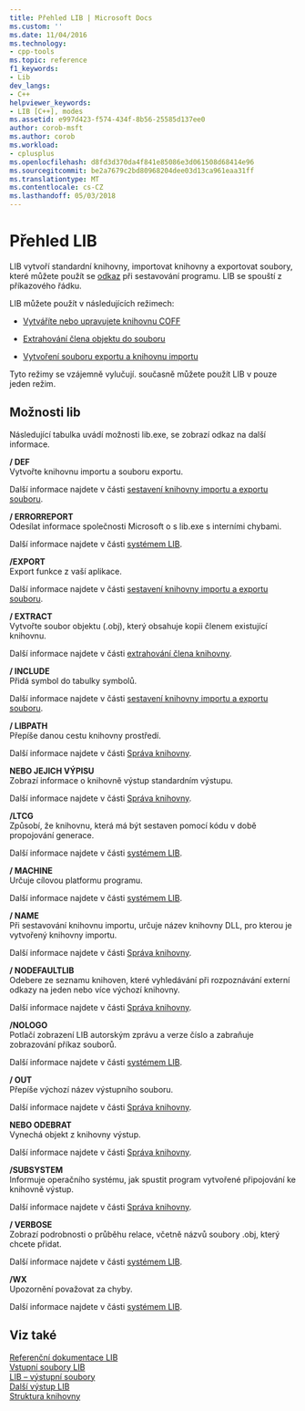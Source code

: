 ```yaml
---
title: Přehled LIB | Microsoft Docs
ms.custom: ''
ms.date: 11/04/2016
ms.technology:
- cpp-tools
ms.topic: reference
f1_keywords:
- Lib
dev_langs:
- C++
helpviewer_keywords:
- LIB [C++], modes
ms.assetid: e997d423-f574-434f-8b56-25585d137ee0
author: corob-msft
ms.author: corob
ms.workload:
- cplusplus
ms.openlocfilehash: d8fd3d370da4f841e85086e3d061508d68414e96
ms.sourcegitcommit: be2a7679c2bd80968204dee03d13ca961eaa31ff
ms.translationtype: MT
ms.contentlocale: cs-CZ
ms.lasthandoff: 05/03/2018
---
```

# <a name="overview-of-lib"></a>Přehled LIB
LIB vytvoří standardní knihovny, importovat knihovny a exportovat soubory, které můžete použít se [odkaz](../../build/reference/linker-options.md) při sestavování programu. LIB se spouští z příkazového řádku.  
  
 LIB můžete použít v následujících režimech:  
  
-   [Vytváříte nebo upravujete knihovnu COFF](../../build/reference/managing-a-library.md)  
  
-   [Extrahování člena objektu do souboru](../../build/reference/extracting-a-library-member.md)  
  
-   [Vytvoření souboru exportu a knihovnu importu](../../build/reference/working-with-import-libraries-and-export-files.md)  
  
 Tyto režimy se vzájemně vylučují. současně můžete použít LIB v pouze jeden režim.  
  
## <a name="lib-options"></a>Možnosti lib  
 Následující tabulka uvádí možnosti lib.exe, se zobrazí odkaz na další informace.  
  
 **/ DEF**  
 Vytvořte knihovnu importu a souboru exportu.  
  
 Další informace najdete v části [sestavení knihovny importu a exportu souboru](../../build/reference/building-an-import-library-and-export-file.md).  
  
 **/ ERRORREPORT**  
 Odesílat informace společnosti Microsoft o s lib.exe s interními chybami.  
  
 Další informace najdete v části [systémem LIB](../../build/reference/running-lib.md).  
  
 **/EXPORT**  
 Export funkce z vaší aplikace.  
  
 Další informace najdete v části [sestavení knihovny importu a exportu souboru](../../build/reference/building-an-import-library-and-export-file.md).  
  
 **/ EXTRACT**  
 Vytvořte soubor objektu (.obj), který obsahuje kopii členem existující knihovnu.  
  
 Další informace najdete v části [extrahování člena knihovny](../../build/reference/extracting-a-library-member.md).  
  
 **/ INCLUDE**  
 Přidá symbol do tabulky symbolů.  
  
 Další informace najdete v části [sestavení knihovny importu a exportu souboru](../../build/reference/building-an-import-library-and-export-file.md).  
  
 **/ LIBPATH**  
 Přepíše danou cestu knihovny prostředí.  
  
 Další informace najdete v části [Správa knihovny](../../build/reference/managing-a-library.md).  
  
 **NEBO JEJICH VÝPISU**  
 Zobrazí informace o knihovně výstup standardním výstupu.  
  
 Další informace najdete v části [Správa knihovny](../../build/reference/managing-a-library.md).  
  
 **/LTCG**  
 Způsobí, že knihovnu, která má být sestaven pomocí kódu v době propojování generace.  
  
 Další informace najdete v části [systémem LIB](../../build/reference/running-lib.md).  
  
 **/ MACHINE**  
 Určuje cílovou platformu programu.  
  
 Další informace najdete v části [systémem LIB](../../build/reference/running-lib.md).  
  
 **/ NAME**  
 Při sestavování knihovnu importu, určuje název knihovny DLL, pro kterou je vytvořený knihovny importu.  
  
 Další informace najdete v části [Správa knihovny](../../build/reference/managing-a-library.md).  
  
 **/ NODEFAULTLIB**  
 Odebere ze seznamu knihoven, které vyhledávání při rozpoznávání externí odkazy na jeden nebo více výchozí knihovny.  
  
 Další informace najdete v části [Správa knihovny](../../build/reference/managing-a-library.md).  
  
 **/NOLOGO**  
 Potlačí zobrazení LIB autorským zprávu a verze číslo a zabraňuje zobrazování příkaz souborů.  
  
 Další informace najdete v části [systémem LIB](../../build/reference/running-lib.md).  
  
 **/ OUT**  
 Přepíše výchozí název výstupního souboru.  
  
 Další informace najdete v části [Správa knihovny](../../build/reference/managing-a-library.md).  
  
 **NEBO ODEBRAT**  
 Vynechá objekt z knihovny výstup.  
  
 Další informace najdete v části [Správa knihovny](../../build/reference/managing-a-library.md).  
  
 **/SUBSYSTEM**  
 Informuje operačního systému, jak spustit program vytvořené připojování ke knihovně výstup.  
  
 Další informace najdete v části [Správa knihovny](../../build/reference/managing-a-library.md).  
  
 **/ VERBOSE**  
 Zobrazí podrobnosti o průběhu relace, včetně názvů soubory .obj, který chcete přidat.  
  
 Další informace najdete v části [systémem LIB](../../build/reference/running-lib.md).  
  
 **/WX**  
 Upozornění považovat za chyby.  
  
 Další informace najdete v části [systémem LIB](../../build/reference/running-lib.md).  
  
## <a name="see-also"></a>Viz také  
 [Referenční dokumentace LIB](../../build/reference/lib-reference.md)   
 [Vstupní soubory LIB](../../build/reference/lib-input-files.md)   
 [LIB – výstupní soubory](../../build/reference/lib-output-files.md)   
 [Další výstup LIB](../../build/reference/other-lib-output.md)   
 [Struktura knihovny](../../build/reference/structure-of-a-library.md)